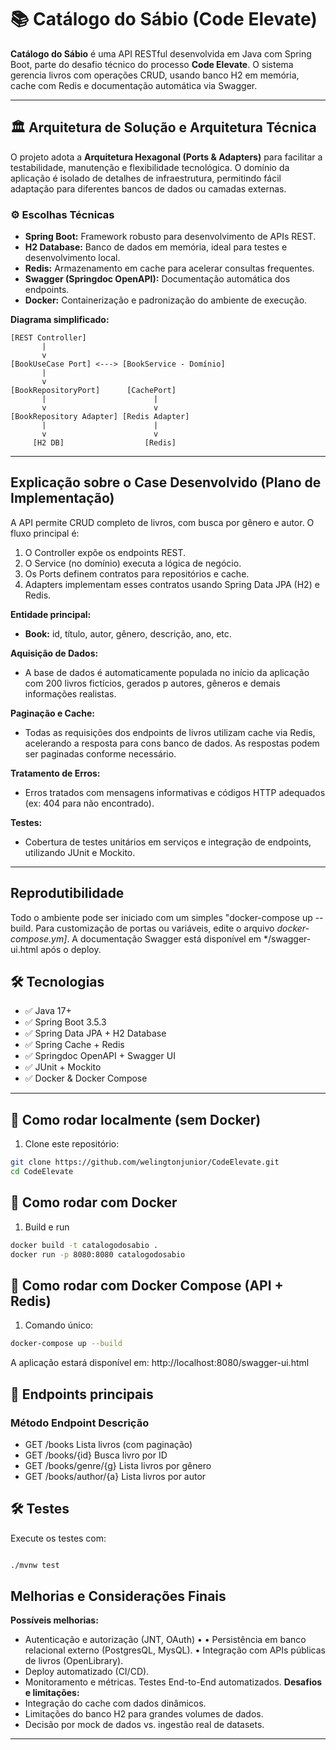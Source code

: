 # 📚 Catálogo do Sábio (Code Elevate)

**Catálogo do Sábio** é uma API RESTful desenvolvida em Java com Spring Boot, parte do desafio técnico do processo **Code Elevate**. O sistema gerencia livros com operações CRUD, usando banco H2 em memória, cache com Redis e documentação automática via Swagger.

---
## 🏛️ Arquitetura de Solução e Arquitetura Técnica
O projeto adota a **Arquitetura Hexagonal (Ports & Adapters)** para facilitar a testabilidade, manutenção e flexibilidade tecnológica.
O domínio da aplicação é isolado de detalhes de infraestrutura, permitindo fácil adaptação para diferentes bancos de dados ou camadas externas.

### ⚙️ Escolhas Técnicas
- **Spring Boot:** Framework robusto para desenvolvimento de APIs REST.
- **H2 Database:** Banco de dados em memória, ideal para testes e desenvolvimento local.
- **Redis:** Armazenamento em cache para acelerar consultas frequentes.
- **Swagger (Springdoc OpenAPI):** Documentação automática dos endpoints.
- **Docker:** Containerização e padronização do ambiente de execução.

**Diagrama simplificado:**

```
[REST Controller]
       |
       v
[BookUseCase Port] <---> [BookService - Domínio]
       |
       v
[BookRepositoryPort]      [CachePort]
       |                        |
       v                        v
[BookRepository Adapter] [Redis Adapter]
       |                        |
       v                        v
     [H2 DB]                  [Redis]      
```

---

## Explicação sobre o Case Desenvolvido (Plano de Implementação)

A API permite CRUD completo de livros, com busca por gênero e autor.
O fluxo principal é:
1. O Controller expõe os endpoints REST.
2. O Service (no domínio) executa a lógica de negócio.
3. Os Ports definem contratos para repositórios e cache.
4. Adapters implementam esses contratos usando Spring Data JPA (H2) e Redis.

**Entidade principal:**
- **Book:** id, título, autor, gênero, descrição, ano, etc.

**Aquisição de Dados:**
- A base de dados é automaticamente populada no início da aplicação com 200 livros fictícios, gerados p autores, gêneros e demais informações realistas.

**Paginação e Cache:**
- Todas as requisições dos endpoints de livros utilizam cache via Redis, acelerando a resposta para cons banco de dados. As respostas podem ser paginadas conforme necessário.

**Tratamento de Erros:**
- Erros tratados com mensagens informativas e códigos HTTP adequados (ex: 404 para não encontrado).

**Testes:**
- Cobertura de testes unitários em serviços e integração de endpoints, utilizando JUnit e Mockito.

---



## Reprodutibilidade
Todo o ambiente pode ser iniciado com um simples "docker-compose up --build.
Para customização de portas ou variáveis, edite o arquivo *docker-compose.ym]*.
A documentação Swagger está disponível em
*/swagger-ui.html após o deploy.

## 🛠️ Tecnologias

- ✅ Java 17+
- ✅ Spring Boot 3.5.3
- ✅ Spring Data JPA + H2 Database
- ✅ Spring Cache + Redis
- ✅ Springdoc OpenAPI + Swagger UI
- ✅ JUnit + Mockito
- ✅ Docker & Docker Compose

---

## 🚀 Como rodar localmente (sem Docker)

1. Clone este repositório:

```bash
git clone https://github.com/welingtonjunior/CodeElevate.git
cd CodeElevate
```

## 🐳 Como rodar com Docker
1. Build e run

```bash
docker build -t catalogodosabio .
docker run -p 8080:8080 catalogodosabio
```

## 🧱 Como rodar com Docker Compose (API + Redis)
1. Comando único:
```bash
docker-compose up --build
```
A aplicação estará disponível em: http://localhost:8080/swagger-ui.html

## 🔗 Endpoints principais
### Método	Endpoint	Descrição
- GET	/books	Lista livros (com paginação)
- GET	/books/{id}	Busca livro por ID
- GET	/books/genre/{g}	Lista livros por gênero
- GET	/books/author/{a}	Lista livros por autor

## 🛠️ Testes
Execute os testes com:

```bash

./mvnw test
```

## Melhorias e Considerações Finais
**Possíveis melhorias:**
- Autenticação e autorização (JNT, OAuth) •
• Persistência em banco relacional externo (PostgresQL, MysQL).
• Integração com APIs públicas de livros (OpenLibrary).
- Deploy automatizado (CI/CD).
- Monitoramento e métricas.
Testes End-to-End automatizados.
**Desafios e limitações:**
- Integração do cache com dados dinâmicos.
- Limitações do banco H2 para grandes volumes de dados.
- Decisão por mock de dados vs. ingestão real de datasets.
---